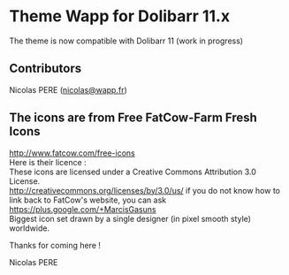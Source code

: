 # Theme Wapp for Dolibarr 11.x
The theme is now compatible with Dolibarr 11 (work in progress)

## Contributors
Nicolas PERE (nicolas@wapp.fr)<br>

## The icons are from Free FatCow-Farm Fresh Icons
http://www.fatcow.com/free-icons
<br>
Here is their licence :
<br>
These icons are licensed under a Creative Commons Attribution 3.0 License.
<br>
http://creativecommons.org/licenses/by/3.0/us/ if you do not know how to link
back to FatCow's website, you can ask https://plus.google.com/+MarcisGasuns
<br>
Biggest icon set drawn by a single designer (in pixel smooth style) worldwide.


Thanks for coming here !

Nicolas PERE